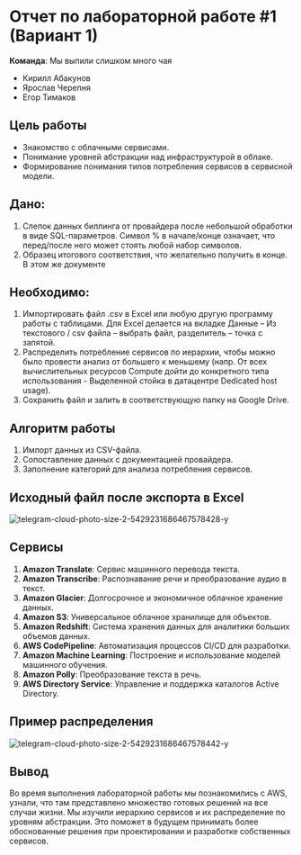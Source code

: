 # Отчет по лабораторной работе #1 (Вариант 1)
**Команда**: Мы выпили слишком много чая 

- Кирилл Абакунов
- Ярослав Черепня
- Егор Тимаков

## Цель работы
- Знакомство с облачными сервисами.
- Понимание уровней абстракции над инфраструктурой в облаке.
- Формирование понимания типов потребления сервисов в сервисной модели.

## Дано: 
1. Слепок данных биллинга от провайдера после небольшой обработки в виде SQL-параметров. Символ % в начале/конце означает, что перед/после него может стоять любой набор символов.
2. Образец итогового соответствия, что желательно получить в конце. В этом же документе  
## Необходимо: 
1. Импортировать файл .csv в Excel или любую другую программу работы с таблицами. Для Excel делается на вкладке Данные – Из текстового / csv файла – выбрать файл, разделитель – точка с запятой.
2. Распределить потребление сервисов по иерархии, чтобы можно было провести анализ от большего к меньшему (напр. От всех вычислительных ресурсов Compute дойти до конкретного типа использования - Выделенной стойка в датацентре Dedicated host usage).
3. Сохранить файл и залить в соответствующую папку на Google Drive.

## Алгоритм работы
1. Импорт данных из CSV-файла.
2. Сопоставление данных с документацией провайдера.
3. Заполнение категорий для анализа потребления сервисов.

## Исходный файл после экспорта в Excel
![telegram-cloud-photo-size-2-5429231686467578428-y](https://github.com/user-attachments/assets/385aef82-9131-4946-90cd-db3774eb65a7)


## Сервисы
1. **Amazon Translate**: Сервис машинного перевода текста.
2. **Amazon Transcribe**: Распознавание речи и преобразование аудио в текст.
3. **Amazon Glacier**: Долгосрочное и экономичное облачное хранение данных.
4. **Amazon S3**: Универсальное облачное хранилище для объектов.
5. **Amazon Redshift**: Система хранения данных для аналитики больших объемов данных.
6. **AWS CodePipeline**: Автоматизация процессов CI/CD для разработки.
7. **Amazon Machine Learning**: Построение и использование моделей машинного обучения.
8. **Amazon Polly**: Преобразование текста в речь.
9. **AWS Directory Service**: Управление и поддержка каталогов Active Directory.

## Пример распределения
![telegram-cloud-photo-size-2-5429231686467578442-y](https://github.com/user-attachments/assets/59bcdd26-e1d0-41c2-8841-a329f3aabae6)

## Вывод
Во время выполнения лабораторной работы мы познакомились с AWS, узнали, что там представлено множество готовых решений на все случаи жизни. Мы изучили иерархию сервисов и их распределение по уровням абстракции. Это поможет в будущем принимать более обоснованные решения при проектировании и разработке собственных сервисов.

